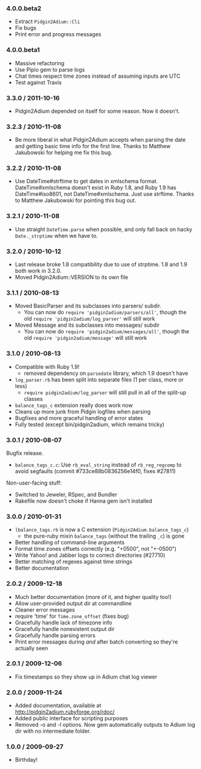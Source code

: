 ### 4.0.0.beta2

* Extract `Pidgin2Adium::Cli`
* Fix bugs
* Print error and progress messages

### 4.0.0.beta1

* Massive refactoring
* Use Pipio gem to parse logs
* Chat times respect time zones instead of assuming inputs are UTC
* Test against Travis

### 3.3.0 / 2011-10-16
* Pidgin2Adium depended on itself for some reason. Now it doesn't.

### 3.2.3 / 2010-11-08
* Be more liberal in what Pidgin2Adium accepts when parsing the date and
  getting basic time info for the first line. Thanks to Matthew Jakubowski for
  helping me fix this bug.

### 3.2.2 / 2010-11-08
* Use DateTime#strftime to get dates in xmlschema format. DateTime#xmlschema
  doesn't exist in Ruby 1.8, and Ruby 1.9 has DateTime#iso8601, not
  DateTime#xmlschema. Just use strftime. Thanks to Matthew Jakubowski for
  pointing this bug out.

### 3.2.1 / 2010-11-08
* Use straight `DateTime.parse` when possible, and only fall back on hacky
  `Date._strptime` when we have to.

### 3.2.0 / 2010-10-12
* Last release broke 1.8 compatibility due to use of strptime. 1.8 and 1.9
  both work in 3.2.0.
* Moved Pidgin2Adium::VERSION to its own file

### 3.1.1 / 2010-08-13
* Moved BasicParser and its subclasses into parsers/ subdir.
  - You can now do `require 'pidgin2adium/parsers/all'`,
    though the old `require 'pidgin2adium/log_parser'` will still work
* Moved Message and its subclasses into messages/ subdir
  - You can now do `require 'pidgin2adium/messages/all'`,
    though the old `require 'pidgin2adium/message'` will still work

### 3.1.0 / 2010-08-13
* Compatible with Ruby 1.9!
  - removed dependency on `parsedate` library, which 1.9 doesn't have
* `log_parser.rb` has been split into separate files (1 per class, more or less)
  - `require pidgin2adium/log_parser` will still pull in all of the split-up
    classes
* `balance_tags_c` extension really does work now
* Cleans up more junk from Pidgin logfiles when parsing
* Bugfixes and more graceful handling of error states
* Fully tested (except bin/pidgin2adium, which remains tricky)

### 3.0.1 / 2010-08-07
Bugfix release.

* `balance_tags_c.c`: Use `rb_eval_string` instead of `rb_reg_regcomp` to avoid
  segfaults (commit #733ce88b0836256e14f0, fixes #27811)

Non-user-facing stuff:

* Switched to Jeweler, RSpec, and Bundler
* Rakefile now doesn't choke if Hanna gem isn't installed

### 3.0.0 / 2010-01-31
* `lbalance_tags.rb` is now a C extension (`Pidgin2Adium.balance_tags_c`)
  - the pure-ruby mixin `balance_tags` (without the trailing `_c`) is gone
* Better handling of command-line arguments
* Format time zones offsets correctly (e.g. "+0500", not "+-0500")
* Write Yahoo! and Jabber logs to correct directories (#27710)
* Better matching of regexes against time strings
* Better documentation

### 2.0.2 / 2009-12-18
* Much better documentation (more of it, and higher quality too!)
* Allow user-provided output dir at commandline
* Cleaner error messages
* require 'time' for `Time.zone_offset` (fixes bug)
* Gracefully handle lack of timezone info
* Gracefully handle nonexistent output dir
* Gracefully handle parsing errors
* Print error messages during *and* after batch converting so they're actually seen

### 2.0.1 / 2009-12-06
* Fix timestamps so they show up in Adium chat log viewer

### 2.0.0 / 2009-11-24
* Added documentation, available at http://pidgin2adium.rubyforge.org/rdoc/
* Added public interface for scripting purposes
* Removed -o and -l options. Now gem automatically outputs to Adium log dir with no intermediate folder.

### 1.0.0 / 2009-09-27
* Birthday!
